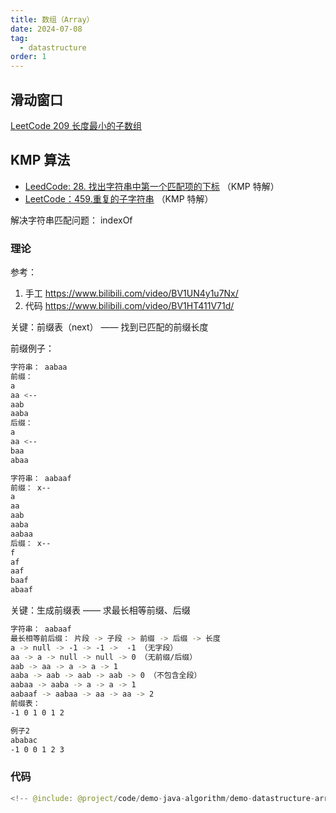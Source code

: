 ```yaml
---
title: 数组（Array）
date: 2024-07-08
tag:
  - datastructure
order: 1
---
```


## 滑动窗口

[LeetCode 209 长度最小的子数组](https://leetcode.cn/problems/minimum-size-subarray-sum/description/)

## KMP 算法

- [LeedCode: 28. 找出字符串中第一个匹配项的下标](https://leetcode.cn/problems/find-the-index-of-the-first-occurrence-in-a-string/description/) （KMP 特解）
- [LeetCode：459.重复的子字符串](https://leetcode.cn/problems/repeated-substring-pattern/description/) （KMP 特解）

解决字符串匹配问题： indexOf

### 理论

参考：

1. 手工 https://www.bilibili.com/video/BV1UN4y1u7Nx/
1. 代码 https://www.bilibili.com/video/BV1HT411V71d/

关键：前缀表（next） —— 找到已匹配的前缀长度

前缀例子：

```bash
字符串： aabaa
前缀：
a
aa <--
aab
aaba
后缀：
a
aa <--
baa
abaa

字符串： aabaaf
前缀： x--
a
aa
aab
aaba
aabaa
后缀： x--
f
af
aaf
baaf
abaaf
```

关键：生成前缀表 —— 求最长相等前缀、后缀

```bash
字符串： aabaaf
最长相等前后缀： 片段 -> 子段 -> 前缀 -> 后缀 -> 长度
a -> null -> -1 -> -1 ->  -1 （无字段）
aa -> a -> null -> null -> 0 （无前缀/后缀）
aab -> aa -> a -> a -> 1
aaba -> aab -> aab -> aab -> 0 （不包含全段）
aabaa -> aaba -> a -> a -> 1
aabaaf -> aabaa -> aa -> aa -> 2
前缀表：
-1 0 1 0 1 2

例子2
ababac
-1 0 0 1 2 3
```

### 代码

```java
<!-- @include: @project/code/demo-java-algorithm/demo-datastructure-array/src/test/java/org/example/string/KMSTest.java -->
```
